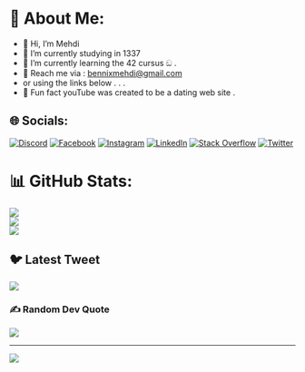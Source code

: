 # 💫 About Me:
- 👋 Hi, I’m Mehdi
- 🔭 I’m currently studying in 1337
- 📗 I’m currently learning the 42 cursus ඞ .
- 💬 Reach me via : bennixmehdi@gmail.com
- or using the links below . . .
- 👯 Fun fact youTube was created to be a dating web site .
## 🌐 Socials:
[![Discord](https://img.shields.io/badge/Discord-%237289DA.svg?logo=discord&logoColor=white)](https://discord.gg/RamBeau#5408) [![Facebook](https://img.shields.io/badge/Facebook-%231877F2.svg?logo=Facebook&logoColor=white)](https://facebook.com/https://www.facebook.com/steve.hoken.1/) [![Instagram](https://img.shields.io/badge/Instagram-%23E4405F.svg?logo=Instagram&logoColor=white)](https://instagram.com/https://www.instagram.com/19.99pm_/) [![LinkedIn](https://img.shields.io/badge/LinkedIn-%230077B5.svg?logo=linkedin&logoColor=white)](https://linkedin.com/in/https://www.linkedin.com/in/el-mehdi-bennix-887314235/) [![Stack Overflow](https://img.shields.io/badge/-Stackoverflow-FE7A16?logo=stack-overflow&logoColor=white)](https://stackoverflow.com/users/https://stackoverflow.com/users/21069559/rambeau) [![Twitter](https://img.shields.io/badge/Twitter-%231DA1F2.svg?logo=Twitter&logoColor=white)](https://twitter.com/https://twitter.com/TheGamingGuLa) 
# 📊 GitHub Stats:
![](https://github-readme-stats.vercel.app/api?username=ElmehdiBennix&theme=calm&hide_border=true&include_all_commits=true&count_private=true)<br/>
![](https://github-readme-streak-stats.herokuapp.com/?user=ElmehdiBennix&theme=calm&hide_border=true)<br/>
![](https://github-readme-stats.vercel.app/api/top-langs/?username=ElmehdiBennix&theme=calm&hide_border=true&include_all_commits=true&count_private=true&layout=compact)

## 🐦 Latest Tweet
[![](https://gtce.itsvg.in/api?username=https://twitter.com/TheGamingGuLa)](https://github.com/VishwaGauravIn/github-twitter-card-embed)

### ✍️ Random Dev Quote
![](https://quotes-github-readme.vercel.app/api?type=vetical&theme=gruvbox)

---
[![](https://visitcount.itsvg.in/api?id=ElmehdiBennix&icon=0&color=0)](https://visitcount.itsvg.in)

<!-- Proudly created with GPRM ( https://gprm.itsvg.in ) -->
